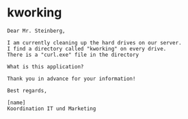 # kworking

    Dear Mr. Steinberg,

    I am currently cleaning up the hard drives on our server.
    I find a directory called "kworking" on every drive.
    There is a "curl.exe" file in the directory

    What is this application?

    Thank you in advance for your information!

    Best regards,

    [name]
    Koordination IT und Marketing
